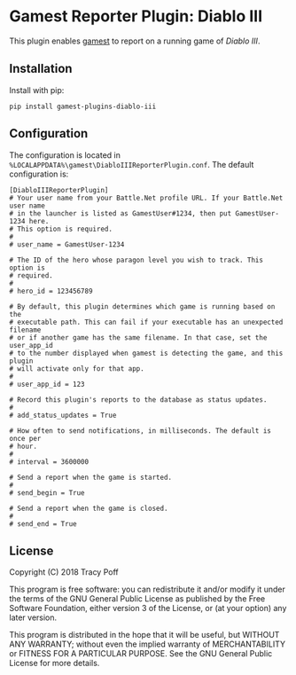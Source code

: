 # Gamest Reporter Plugin: Diablo III

This plugin enables [gamest](https://github.com/sopoforic/gamest) to report on
a running game of *Diablo III*.

## Installation

Install with pip:

```
pip install gamest-plugins-diablo-iii
```

## Configuration

The configuration is located in
`%LOCALAPPDATA%\gamest\DiabloIIIReporterPlugin.conf`. The default configuration
is:

```
[DiabloIIIReporterPlugin]
# Your user name from your Battle.Net profile URL. If your Battle.Net user name
# in the launcher is listed as GamestUser#1234, then put GamestUser-1234 here.
# This option is required.
#
# user_name = GamestUser-1234

# The ID of the hero whose paragon level you wish to track. This option is
# required.
#
# hero_id = 123456789

# By default, this plugin determines which game is running based on the
# executable path. This can fail if your executable has an unexpected filename
# or if another game has the same filename. In that case, set the user_app_id
# to the number displayed when gamest is detecting the game, and this plugin
# will activate only for that app.
#
# user_app_id = 123

# Record this plugin's reports to the database as status updates.
#
# add_status_updates = True

# How often to send notifications, in milliseconds. The default is once per
# hour.
#
# interval = 3600000

# Send a report when the game is started.
#
# send_begin = True

# Send a report when the game is closed.
#
# send_end = True
```

## License

Copyright (C) 2018  Tracy Poff

This program is free software: you can redistribute it and/or modify
it under the terms of the GNU General Public License as published by
the Free Software Foundation, either version 3 of the License, or
(at your option) any later version.

This program is distributed in the hope that it will be useful,
but WITHOUT ANY WARRANTY; without even the implied warranty of
MERCHANTABILITY or FITNESS FOR A PARTICULAR PURPOSE.  See the
GNU General Public License for more details.

